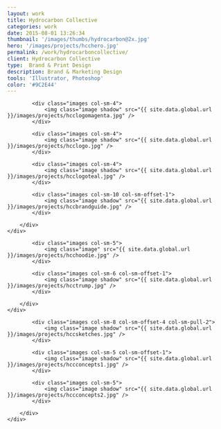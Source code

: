 ```yaml
---
layout: work
title: Hydrocarbon Collective
categories: work
date: 2015-08-01 13:26:34
thumbnail: '/images/thumbs/hydrocarbon@2x.jpg'
hero: '/images/projects/hcchero.jpg'
permalink: /work/hydrocarboncollective/
client: Hydrocarbon Collective
type:  Brand & Print Design
description: Brand & Marketing Design
tools: 'Illustrator, Photoshop'
color: '#9C2E44'
---
```


<section class="projectsection">
    <div class="container">
        <div class="row">
  
            <div class="images col-sm-4">
                <img class="image shadow" src="{{ site.data.global.url }}/images/projects/hcclogomagenta.jpg" />
            </div>

            <div class="images col-sm-4">
                <img class="image shadow" src="{{ site.data.global.url }}/images/projects/hcclogo.jpg" />
            </div>
            
            <div class="images col-sm-4">
                <img class="image shadow" src="{{ site.data.global.url }}/images/projects/hcclogoteal.jpg" />
            </div>
            
            <div class="images col-sm-10 col-sm-offset-1">
                <img class="image shadow" src="{{ site.data.global.url }}/images/projects/hccbrandguide.jpg" />
            </div>
            
        </div>   
    </div>
</section>

<section class="projectsection dark">
    <div class="container">
        <div class="row">
  
            <div class="images col-sm-5">
                <img class="image" src="{{ site.data.global.url }}/images/projects/hcchoodie.jpg" />
            </div>

            <div class="images col-sm-6 col-sm-offset-1">
                <img class="image shadow" src="{{ site.data.global.url }}/images/projects/hcctrump.jpg" />
            </div>
            
        </div>   
    </div>
</section>

<section class="projectsection">
    <div class="container">
        <div class="row">
  
            <div class="images col-sm-8 col-sm-offset-4 col-sm-pull-2">
                <img class="image shadow" src="{{ site.data.global.url }}/images/projects/hccsketches.jpg" />
            </div>

            <div class="images col-sm-5 col-sm-offset-1">
                <img class="image shadow" src="{{ site.data.global.url }}/images/projects/hccconcepts1.jpg" />
            </div>
            
            <div class="images col-sm-5">
                <img class="image shadow" src="{{ site.data.global.url }}/images/projects/hccconcepts2.jpg" />
            </div>
            
        </div>   
    </div>
</section>